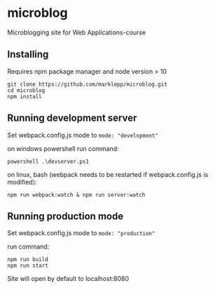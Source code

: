 # microblog

Microblogging site for Web Applications-course

## Installing

Requires npm package manager and node version > 10

```
git clone https://github.com/marklepp/microblog.git
cd microblog
npm install
```

## Running development server

Set webpack.config.js mode to ```mode: "development"```

on windows powershell run command:

```powershell .\devserver.ps1```

on linux, bash (webpack needs to be restarted if webpack.config.js is modified):

```
npm run webpack:watch & npm run server:watch
```

## Running production mode

Set webpack.config.js mode to ```mode: "production"```

run command:

```
npm run build
npm run start
```

Site will open by default to localhost:8080
